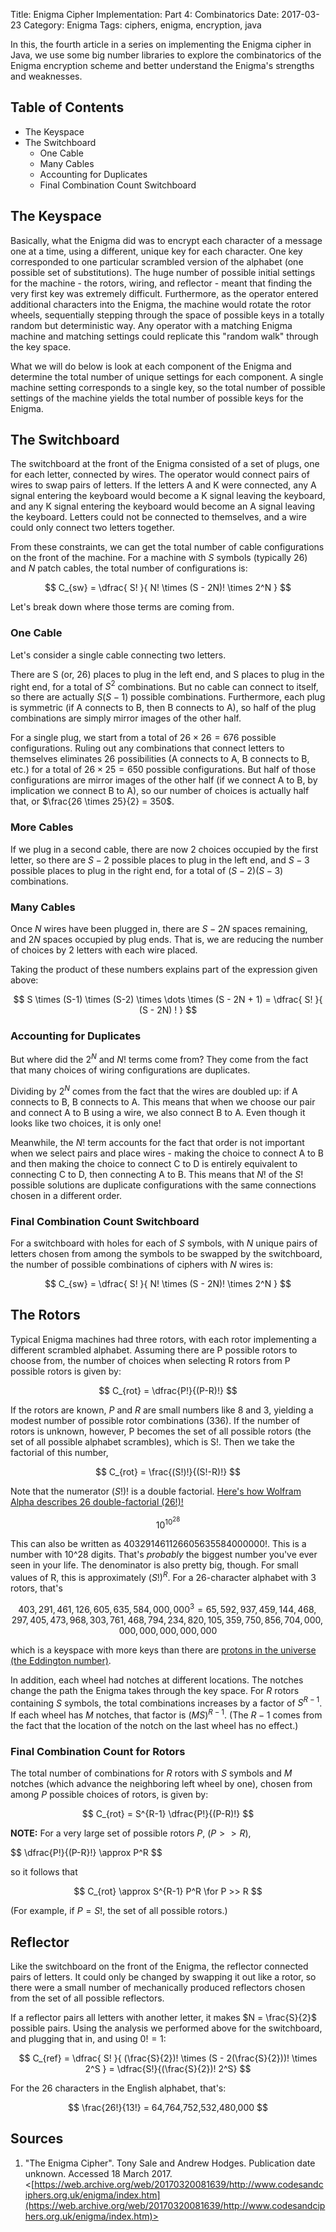Title: Enigma Cipher Implementation: Part 4: Combinatorics
Date: 2017-03-23
Category: Enigma
Tags: ciphers, enigma, encryption, java

In this, the fourth article in a series on implementing the Enigma cipher in Java,
we use some big number libraries to explore the combinatorics of the Enigma encryption scheme
and better understand the Enigma's strengths and weaknesses. 

## Table of Contents

* The Keyspace
* The Switchboard
  * One Cable
  * Many Cables
  * Accounting for Duplicates
  * Final Combination Count Switchboard


## The Keyspace

Basically, what the Enigma did was to encrypt each character of a message one at a time, using a different, unique key for each character. 
One key corresponded to one particular scrambled version of the alphabet (one possible set of substitutions). 
The huge number of possible initial settings for the machine - the rotors, wiring, and reflector - meant that finding the very first key was extremely difficult. 
Furthermore, as the operator entered additional characters into the Enigma, the machine would rotate the rotor wheels, 
sequentially stepping through the space of possible keys in a totally random but deterministic way. 
Any operator with a matching Enigma machine and matching settings could replicate this "random walk" through the key space.

What we will do below is look at each component of the Enigma and determine the total number of 
unique settings for each component. A single machine setting corresponds to a single key, 
so the total number of possible settings of the machine yields the total number of possible keys for the Enigma.

## The Switchboard

The switchboard at the front of the Enigma consisted of a set of plugs, one for each letter, connected by wires.
The operator would connect pairs of wires to swap pairs of letters. If the letters A and K were connected, 
any A signal entering the keyboard would become a K signal leaving the keyboard, 
and any K signal entering the keyboard would become an A signal leaving the keyboard.
Letters could not be connected to themselves, and a wire could only connect two letters together.

From these constraints, we can get the total number of cable configurations on the front of the machine.
For a machine with $S$ symbols (typically 26) and $N$ patch cables, the total number of configurations is:

$$
C_{sw} = \dfrac{ S! }{ N! \times (S - 2N)! \times 2^N }
$$


Let's break down where those terms are coming from.

### One Cable 

Let's consider a single cable connecting two letters. 

There are S (or, 26) places to plug in the left end, and S places to plug in the right end, for a total of $S^2$ combinations.
But no cable can connect to itself, so there are actually $S (S-1)$ possible combinations. 
Furthermore, each plug is symmetric (if A connects to B, then B connects to A), so half of the plug combinations are simply mirror images of the other half.

For a single plug, we start from a total of $26 \times 26 = 676$ possible configurations.
Ruling out any combinations that connect letters to themselves eliminates 26 possibilities (A connects to A, B connects to B, etc.)
for a total of $26 \times 25 = 650$ possible configurations.
But half of those configurations are mirror images of the other half (if we connect A to B, by implication we connect B to A),
so our number of choices is actually half that, or $\frac{26 \times 25}{2} = 350$.

### More Cables

If we plug in a second cable, there are now 2 choices occupied by the first letter, 
so there are $S-2$ possible places to plug in the left end,
and $S-3$ possible places to plug in the right end,
for a total of $(S-2)(S-3)$ combinations.

### Many Cables

Once $N$ wires have been plugged in, there are $S - 2N$ spaces remaining, and $2N$ spaces occupied by plug ends. 
That is, we are reducing the number of choices by 2 letters with each wire placed.

Taking the product of these numbers explains part of the expression given above: 

$$
S \times (S-1) \times (S-2) \times \dots \times (S - 2N + 1) = \dfrac{ S! }{ (S - 2N) ! }
$$ 


### Accounting for Duplicates

But where did the $2^N$ and $N!$ terms come from? They come from the fact that many choices of wiring configurations are duplicates.

Dividing by $2^N$ comes from the fact that the wires are doubled up: if A connects to B, B connects to A.
This means that when we choose our pair and connect A to B using a wire, we also connect B to A. 
Even though it looks like two choices, it is only one!

Meanwhile, the $N!$ term accounts for the fact that order is not important when we select pairs and place wires -
making the choice to connect A to B and then making the choice to connect C to D 
is entirely equivalent to connecting C to D, then connecting A to B.
This means that $N!$ of the $S!$ possible solutions are duplicate configurations 
with the same connections chosen in a different order.

### Final Combination Count Switchboard

For a switchboard with holes for each of $S$ symbols, with $N$ unique pairs of letters chosen from among the symbols to be swapped by the switchboard,
the number of possible combinations of ciphers with $N$ wires is:

$$
C_{sw} = \dfrac{ S! }{ N! \times (S - 2N)! \times 2^N }
$$

## The Rotors

Typical Enigma machines had three rotors, with each rotor implementing a different scrambled alphabet.
Assuming there are P possible rotors to choose from, the number of choices
when selecting R rotors from P possible rotors is given by:

$$
C_{rot} = \dfrac{P!}{(P-R)!}
$$


If the rotors are known, $P$ and $R$ are small numbers like 8 and 3, 
yielding a modest number of possible rotor combinations (336).
If the number of rotors is unknown, however, P becomes the set of all possible rotors
(the set of all possible alphabet scrambles), which is S!. Then we take the factorial of this number,

$$
C_{rot} = \frac{(S!)!}{(S!-R)!}
$$

Note that the numerator $(S!)!$ is a double factorial. [Here's how Wolfram Alpha describes 26 double-factorial (26!)!](http://www.wolframalpha.com/input/?i=(26!)!)

$$
10^{10^{28}}
$$

This can also be written as $403291461126605635584000000!$.
This is a number with 10^28 digits. That's *probably* the biggest number you've ever seen in your life. 
The denominator is also pretty big, though. For small values of R, this is approximately $(S!)^R$.
For a 26-character alphabet with 3 rotors, that's

$$
403,291,461,126,605,635,584,000,000^3 = 65,592,937,459,144,468,297,405,473,968,303,761,468,794,234,820,105,359,750,856,704,000,000,000,000,000,000
$$

which is a keyspace with more keys than there are [protons in the universe (the Eddington number)](https://en.wikipedia.org/wiki/Eddington_number).

In addition, each wheel had notches at different locations. The notches change the path the Enigma takes through the key space. 
For $R$ rotors containing $S$ symbols, the total combinations increases by a factor of ${S}^{R-1}$.
If each wheel has $M$ notches, that factor is ${(MS)}^{R-1}$.
(The $R-1$ comes from the fact that the location of the notch on the last wheel has no effect.)

### Final Combination Count for Rotors

The total number of combinations for $R$ rotors with $S$ symbols and $M$ notches (which advance the neighboring left wheel by one), 
chosen from among $P$ possible choices of rotors, is given by:

$$
C_{rot} = S^{R-1} \dfrac{P!}{(P-R)!}
$$

**NOTE:** For a very large set of possible rotors $P$, ($P >> R$), 

$$
\dfrac{P!}{(P-R}!} \approx P^R
$$

so it follows that 

$$
C_{rot} \approx S^{R-1} P^R \for P >> R
$$

(For example, if $P = S!$, the set of all possible rotors.)



## Reflector 

Like the switchboard on the front of the Enigma, the reflector connected pairs of letters.
It could only be changed by swapping it out like a rotor, so there were a small number of mechanically produced reflectors
chosen from the set of all possible reflectors.

If a reflector pairs all letters with another letter, it makes $N = \frac{S}{2}$ possible pairs. 
Using the analysis we performed above for the switchboard, and plugging that in, and using $0!=1$:

$$
C_{ref} = \dfrac{ S! }{ (\frac{S}{2})! \times (S - 2(\frac{S}{2}))! \times 2^S } = \dfrac{S!}{(\frac{S}{2})! 2^S}
$$

For the 26 characters in the English alphabet, that's:

$$
\frac{26!}{13!} = 64,764,752,532,480,000
$$

## Sources

1. "The Enigma Cipher". Tony Sale and Andrew Hodges. Publication date unknown. Accessed 18 March 2017.
<[https://web.archive.org/web/20170320081639/http://www.codesandciphers.org.uk/enigma/index.htm](https://web.archive.org/web/20170320081639/http://www.codesandciphers.org.uk/enigma/index.htm)>




